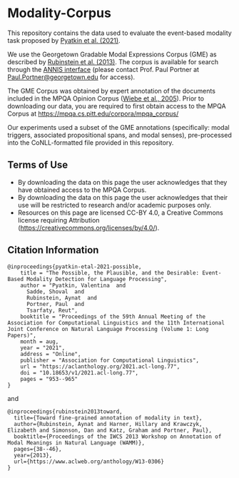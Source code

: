 # Modality-Corpus
This repository contains the data used to evaluate the event-based modality task proposed by [Pyatkin et al. (2021)](https://aclanthology.org/2021.acl-long.77).

We use the Georgetown Gradable Modal Expressions Corpus (GME) as described by [Rubinstein et al. (2013)](https://www.aclweb.org/anthology/W13-0306). The corpus is available for search through the [ANNIS interface](http://corpling.uis.georgetown.edu/annis/) (please contact Prof. Paul Portner at Paul.Portner@georgetown.edu for access).

The GME Corpus was obtained by expert annotation of the documents included in the MPQA Opinion Corpus ([Wiebe et al., 2005](https://link.springer.com/article/10.1007/s10579-005-7880-9)).
Prior to downloading our data, you are required to first obtain access to the MPQA Corpus at https://mpqa.cs.pitt.edu/corpora/mpqa_corpus/ 

Our experiments used a subset of the GME annotations (specifically: modal triggers, associated propositional spans, and modal senses), pre-processed into the CoNLL-formatted file provided in this repository.


## Terms of Use
- By downloading the data on this page the user acknowledges that they have obtained access to the MPQA Corpus.
- By downloading the data on this page the user acknowledges that their use will be restricted to research and/or academic purposes only.
- Resources on this page are licensed CC-BY 4.0, a Creative Commons license requiring Attribution (https://creativecommons.org/licenses/by/4.0/).

## Citation Information
```
@inproceedings{pyatkin-etal-2021-possible,
    title = "The Possible, the Plausible, and the Desirable: Event-Based Modality Detection for Language Processing",
    author = "Pyatkin, Valentina  and
      Sadde, Shoval  and
      Rubinstein, Aynat  and
      Portner, Paul  and
      Tsarfaty, Reut",
    booktitle = "Proceedings of the 59th Annual Meeting of the Association for Computational Linguistics and the 11th International Joint Conference on Natural Language Processing (Volume 1: Long Papers)",
    month = aug,
    year = "2021",
    address = "Online",
    publisher = "Association for Computational Linguistics",
    url = "https://aclanthology.org/2021.acl-long.77",
    doi = "10.18653/v1/2021.acl-long.77",
    pages = "953--965"
}
```
and 
```
@inproceedings{rubinstein2013toward,
  title={Toward fine-grained annotation of modality in text},
  author={Rubinstein, Aynat and Harner, Hillary and Krawczyk, Elizabeth and Simonson, Dan and Katz, Graham and Portner, Paul},
  booktitle={Proceedings of the IWCS 2013 Workshop on Annotation of Modal Meanings in Natural Language (WAMM)},
  pages={38--46},
  year={2013},
  url={https://www.aclweb.org/anthology/W13-0306}
}
```
